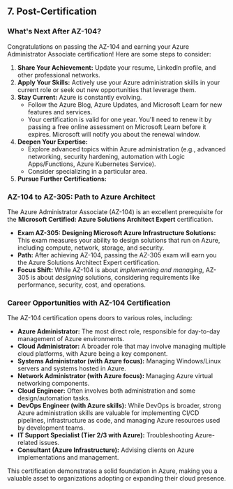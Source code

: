 ## 7. Post-Certification

### What's Next After AZ-104?
Congratulations on passing the AZ-104 and earning your Azure Administrator Associate certification! Here are some steps to consider:

1.  **Share Your Achievement:** Update your resume, LinkedIn profile, and other professional networks.
2.  **Apply Your Skills:** Actively use your Azure administration skills in your current role or seek out new opportunities that leverage them.
3.  **Stay Current:** Azure is constantly evolving.
    * Follow the Azure Blog, Azure Updates, and Microsoft Learn for new features and services.
    * Your certification is valid for one year. You'll need to renew it by passing a free online assessment on Microsoft Learn before it expires. Microsoft will notify you about the renewal window.
4.  **Deepen Your Expertise:**
    * Explore advanced topics within Azure administration (e.g., advanced networking, security hardening, automation with Logic Apps/Functions, Azure Kubernetes Service).
    * Consider specializing in a particular area.
5.  **Pursue Further Certifications:**

### AZ-104 to AZ-305: Path to Azure Architect
The Azure Administrator Associate (AZ-104) is an excellent prerequisite for the **Microsoft Certified: Azure Solutions Architect Expert** certification.

* **Exam AZ-305: Designing Microsoft Azure Infrastructure Solutions:** This exam measures your ability to design solutions that run on Azure, including compute, network, storage, and security.
* **Path:** After achieving AZ-104, passing the AZ-305 exam will earn you the Azure Solutions Architect Expert certification.
* **Focus Shift:** While AZ-104 is about *implementing and managing*, AZ-305 is about *designing* solutions, considering requirements like performance, security, cost, and operations.

### Career Opportunities with AZ-104 Certification
The AZ-104 certification opens doors to various roles, including:

* **Azure Administrator:** The most direct role, responsible for day-to-day management of Azure environments.
* **Cloud Administrator:** A broader role that may involve managing multiple cloud platforms, with Azure being a key component.
* **Systems Administrator (with Azure focus):** Managing Windows/Linux servers and systems hosted in Azure.
* **Network Administrator (with Azure focus):** Managing Azure virtual networking components.
* **Cloud Engineer:** Often involves both administration and some design/automation tasks.
* **DevOps Engineer (with Azure skills):** While DevOps is broader, strong Azure administration skills are valuable for implementing CI/CD pipelines, infrastructure as code, and managing Azure resources used by development teams.
* **IT Support Specialist (Tier 2/3 with Azure):** Troubleshooting Azure-related issues.
* **Consultant (Azure Infrastructure):** Advising clients on Azure implementations and management.

This certification demonstrates a solid foundation in Azure, making you a valuable asset to organizations adopting or expanding their cloud presence.
